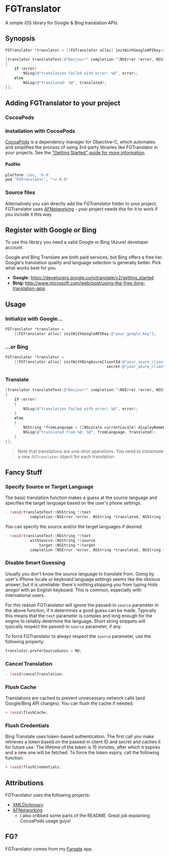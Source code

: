 # FGTranslator

A simple iOS library for Google & Bing translation APIs.


## Synopsis

```objective-c
FGTranslator *translator = [[FGTranslator alloc] initWithGoogleAPIKey:@"your_google_key"];

[translator translateText:@"Bonjour!" completion:^(NSError *error, NSString *translated, NSString *sourceLanguage)
{
	if (error)
    	NSLog(@"translation failed with error: %@", error);
	else
		NSLog(@"translated: %@", translated);
}];
```

## Adding FGTranslator to your project

### CocoaPods

### Installation with CocoaPods

[CocoaPods](http://cocoapods.org) is a dependency manager for Objective-C, which automates and simplifies the process of using 3rd-party libraries like FGTranslator in your projects. See the ["Getting Started" guide for more information](https://github.com/gpolak/FGTranslator/wiki/Installing-FGTranslator-via-CocoaPods).

#### Podfile

```ruby
platform :ios, '6.0'
pod "FGTranslator", "~> 0.9"
```

### Source files

Alternatively you can directly add the *FGTranslator* folder to your project. FGTranslator uses [AFNetworking](https://github.com/AFNetworking/AFNetworking) - your project needs this for it to work if you include it this way.


## Register with Google or Bing

To use this library you need a valid Google or Bing (Azure) developer account.

Google and Bing Translate are both paid services, but Bing offers a free tier. Google's translation quality and language selection is generally better. Pick what works best for you.

- **Google:** https://developers.google.com/translate/v2/getting_started
- **Bing:** http://www.microsoft.com/web/post/using-the-free-bing-translation-apis


## Usage

### Initialize with Google...

```objective-c
FGTranslator *translator =
	[[FGTranslator alloc] initWithGoogleAPIKey:@"your_google_key"];
```

### ...or Bing

```objective-c
FGTranslator *translator =
	[[FGTranslator alloc] initWithBingAzureClientId:@"your_azure_client_id"
                                             secret:@"your_azure_client_secret"];
```

### Translate
```objective-c
[translator translateText:@"Bonjour!" completion:^(NSError *error, NSString *translated, NSString *sourceLanguage)
{
	if (error)
	{
    	NSLog(@"translation failed with error: %@", error);
	}
	else
	{
    	NSString *fromLanguage = [[NSLocale currentLocale] displayNameForKey:NSLocaleIdentifier value:sourceLanguage];
		NSLog(@"translated from %@: %@", fromLanguage, translated);
	}
}];
```

> Note that translations are one-shot operations. You need to instantiate a new `FGTranslator` object for each translation.

## Fancy Stuff

### Specify Source or Target Language

The basic translation function makes a guess at the source language and specifies the target language based on the user's phone settings.
```objective-c
- (void)translateText:(NSString *)text
           completion:(NSError *error, NSString *translated, NSString *sourceLanguage)completion;
```

You can specify the source and/or the target languages if desired:
```objective-c
- (void)translateText:(NSString *)text
           withSource:(NSString *)source
               target:(NSString *)target
           completion:(NSError *error, NSString *translated, NSString *sourceLanguage)completion;
```

### Disable Smart Guessing

Usually you don't know the source language to translate from. Going by user's iPhone locale or keyboard language settings seems like the obvious answer, but it is unreliable: there's nothing stopping you from typing *Hola amigo!* with an English keyboard. This is common, especially with international users.

For this reason FGTranslator will ignore the passed-in `source` parameter in the above function, if it determines a good guess can be made. Typically this means that the `text` parameter is complex and long enough for the engine to reliably determine the language. Short string snippets will typically respect the passed-in `source` parameter, if any.

To force FGTranslator to always respect the `source` parameter, use the following property:
```objective-c
translator.preferSourceGuess = NO;
```
	
### Cancel Translation
```objective-c
- (void)cancelTranslation;
```
### Flush Cache

Translations are cached to prevent unnecessary network calls (and Google/Bing API charges). You can flush the cache if needed:
```objective-c
+ (void)flushCache;
```
	
### Flush Credentials

Bing Translate uses token-based authentication. The first call you make retrieves a token based on the passed-in client ID and secret and caches it for future use. The lifetime of the token is 15 minutes, after which it expires and a new one will be fetched. To force the token expiry, call the following function:
```objective-c
+ (void)flushCredentials;
```
	

## Attributions

FGTranslator uses the following projects:

- [XMLDictionary](https://github.com/nicklockwood/XMLDictionary)
- [AFNetworking](https://github.com/AFNetworking/AFNetworking)
	- I also cribbed some parts of the README. Great job explaining CocoaPods usage guys!


## FG?

FGTranslator comes from my [Fargate](http://fargate.net) app.
